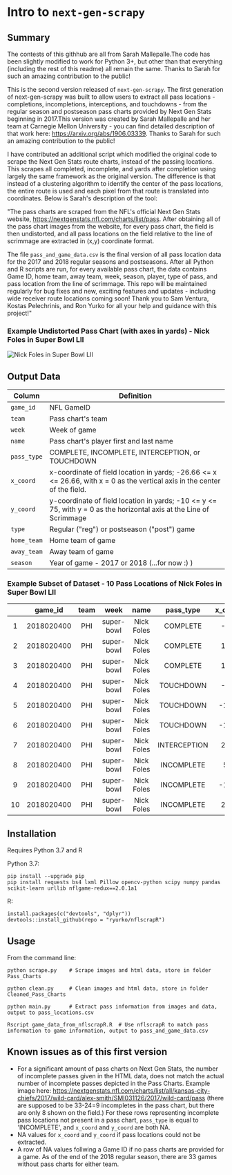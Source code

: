 # Intro to `next-gen-scrapy`

## Summary
The contests of this githhub are all from Sarah Mallepalle.The code has been slightly modified to work for Python 3+, but other than that everything (including the rest of this readme) all remain the same. Thanks to Sarah for such an amazing contribution to the public!

This is the second version released of `next-gen-scrapy`. The first generation of next-gen-scrapy was built to allow users to extract all pass locations -  completions, incompletions, interceptions, and touchdowns - from the regular season and postseason pass charts provided by Next Gen Stats beginning in 2017.This version was created by Sarah Mallepalle and her team at Carnegie Mellon University - you can find detailed description of that work here: https://arxiv.org/abs/1906.03339. Thanks to Sarah for such an amazing contribution to the public!

I have contributed an additional script which modified the original code to scrape the Next Gen Stats route charts, instead of the passing locations. This scrapes all completed, incomplete, and yards after completion using largely the same framework as the original version. The difference is that instead of a clustering algorithm to identify the center of the pass locations, the entire route is used and each pixel from that route is translated into coordinates. Below is Sarah's description of the tool:

"The pass charts are scraped from the NFL's official Next Gen Stats website, https://nextgenstats.nfl.com/charts/list/pass. After obtaining all of the pass chart images from the website, for every pass chart, the field is then undistorted, and all pass locations on the field relative to the line of scrimmage are extracted in (x,y) coordinate format. 

The file `pass_and_game_data.csv` is the final version of all pass location data for the 2017 and 2018 regular seasons and postseasons. After all Python and R scripts are run, for every available pass chart, the data contains Game ID, home team, away team, week, season, player, type of pass, and pass location from the line of scrimmage. This repo will be maintained regularly for bug fixes and new, exciting features and updates - including wide receiver route locations coming soon! Thank you to Sam Ventura, Kostas Pelechrinis, and Ron Yurko for all your help and guidance with this project!"

### Example Undistorted Pass Chart (with axes in yards) - Nick Foles in Super Bowl LII

![Nick Foles in Super Bowl LII](https://raw.githubusercontent.com/ArrowheadAnalytics/next-gen-scrapy-updated/master/axes.jpg)

## Output Data

Column | Definition
---|---------
`game_id` | NFL GameID
`team` | Pass chart's team
`week` | Week of game
`name` | Pass chart's player first and last name 
`pass_type` | COMPLETE, INCOMPLETE, INTERCEPTION, or TOUCHDOWN
`x_coord` | x-coordinate of field location in yards; -26.66 <= x <= 26.66, with x = 0 as the vertical axis in the center of the field. 
`y_coord` | y-coordinate of field location in yards; -10 <= y <= 75, with y = 0 as the horizontal axis at the Line of Scrimmage
`type` | Regular ("reg") or postseason ("post") game
`home_team` | Home team of game
`away_team` | Away team of game
`season` | Year of game - 2017 or 2018 (...for now :) )

### Example Subset of Dataset - 10 Pass Locations of Nick Foles in Super Bowl LII

|    |   game_id  | team |    week    |    name    |   pass_type  | x_coord | y_coord | type | home_team | away_team | season |
|:--:|:----------:|:----:|:----------:|:----------:|:------------:|:-------:|:-------:|:----:|:---------:|:---------:|:------:|
| 1  | 2018020400 | PHI  | super-bowl | Nick Foles | COMPLETE     | -3.6    | 16.9    | post | NE        | PHI       | 2017   |
| 2  | 2018020400 | PHI  | super-bowl | Nick Foles | COMPLETE     | 16.2    | -3      | post | NE        | PHI       | 2017   |
| 3  | 2018020400 | PHI  | super-bowl | Nick Foles | COMPLETE     | 11.5    | -6.4    | post | NE        | PHI       | 2017   |
| 4  | 2018020400 | PHI  | super-bowl | Nick Foles | TOUCHDOWN    | -8.5    | 5.7     | post | NE        | PHI       | 2017   |
| 5  | 2018020400 | PHI  | super-bowl | Nick Foles | TOUCHDOWN    | -18.8   | 30.1    | post | NE        | PHI       | 2017   |
| 6  | 2018020400 | PHI  | super-bowl | Nick Foles | TOUCHDOWN    | -19.3   | 41.2    | post | NE        | PHI       | 2017   |
| 7  | 2018020400 | PHI  | super-bowl | Nick Foles | INTERCEPTION | 21.8    | 37.9    | post | NE        | PHI       | 2017   |
| 8  | 2018020400 | PHI  | super-bowl | Nick Foles | INCOMPLETE   | 5.1     | 7.9     | post | NE        | PHI       | 2017   |
| 9  | 2018020400 | PHI  | super-bowl | Nick Foles | INCOMPLETE   | -12.9   | 39.6    | post | NE        | PHI       | 2017   |
| 10 | 2018020400 | PHI  | super-bowl | Nick Foles | INCOMPLETE   | 26.1    | 8       | post | NE        | PHI       | 2017   |

## Installation

Requires Python 3.7 and R

Python 3.7:
```
pip install --upgrade pip
pip install requests bs4 lxml Pillow opencv-python scipy numpy pandas scikit-learn urllib nflgame-redux==2.0.1a1
```

R:
```
install.packages(c("devtools", "dplyr"))
devtools::install_github(repo = "ryurko/nflscrapR")
```

## Usage

From the command line:

```
python scrape.py 	# Scrape images and html data, store in folder Pass_Charts
```
```
python clean.py 	# Clean images and html data, store in folder Cleaned_Pass_Charts
```
```
python main.py 		# Extract pass information from images and data, output to pass_locations.csv
```
```
Rscript game_data_from_nflscrapR.R 	# Use nflscrapR to match pass information to game information, output to pass_and_game_data.csv
```

## Known issues as of this first version
- For a significant amount of pass charts on Next Gen Stats, the number of incomplete passes given in the HTML data, does not match the actual number of incomplete passes depicted in the Pass Charts. Example image here:  https://nextgenstats.nfl.com/charts/list/all/kansas-city-chiefs/2017/wild-card/alex-smith/SMI031126/2017/wild-card/pass (there are supposed to be 33-24=9 incompletes in the pass chart, but there are only 8 shown on the field.) For these rows representing incomplete pass locations not present in a pass chart, `pass_type` is equal to 'INCOMPLETE', and `x_coord` and `y_coord` are both NA.
- NA values for `x_coord` and `y_coord` if pass locations could not be extracted. 
- A row of NA values follwing a Game ID if no pass charts are provided for a game. As of the end of the 2018 regular season, there are 33 games without pass charts for either team.
